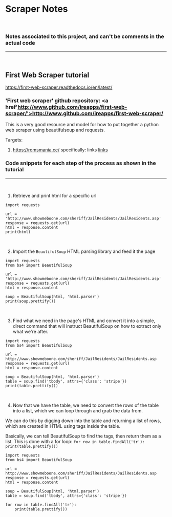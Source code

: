 # Scraper Notes

<br>

### Notes associated to this project, and can't be comments in the actual code
---

<br>

## First Web Scraper tutorial
<a href='https://first-web-scraper.readthedocs.io/en/latest/'>https://first-web-scraper.readthedocs.io/en/latest/</a>

### 'First web scraper' github repository: <a href'http://www.github.com/ireapps/first-web-scraper/'>http://www.github.com/ireapps/first-web-scraper/</a>

This is a very good resource and model for how to put together a python web scraper
using beautifulsoup and requests.

Targets: 

1. https://romsmania.cc/  specifically: links <a href="www.links.com" class="places_links">links</a>



### Code snippets for each step of the process as shown in the tutorial
---

<br>


1. Retrieve and print html for a specific url

```
import requests

url = 'http://www.showmeboone.com/sheriff/JailResidents/JailResidents.asp'
response = requests.get(url)
html = response.content
print(html)

```

<br>

2. Import the `BeautifulSoup` HTML parsing library and feed it the page
```
import requests
from bs4 import BeautifulSoup

url = 'http://www.showmeboone.com/sheriff/JailResidents/JailResidents.asp'
response = requests.get(url)
html = response.content

soup = BeautifulSoup(html, 'html.parser')
print(soup.prettify())

```

<br>

3. Find what we need in the page's HTML and convert it into a simple, direct command that will instruct BeautifulSoup on how to extract only what we're after.


```
import requests
from bs4 import BeautifulSoup

url = http://www.showmeboone.com/sheriff/JailResidents/JailResidents.asp
response = requests.get(url)
html = response.content

soup = BeautifulSoup(html, 'html.parser')
table = soup.find('tbody', attrs={'class': 'stripe'})
print(table.prettify())
```

<br>


4. Now that we have the table, we need to convert the rows of the table into a list, which we can loop through and grab the data from. 

We can do this by digging down into the table and returning a list of rows, which are created in HTML using <tr> tags inside the table. 

Basically, we can tell BeautifulSoup to find the <tr> tags, then return them as a list. This is done with a for loop: `for row in table.findAll('tr'):
    print(table.prettify())`


```
import requests
from bs4 import BeautifulSoup

url = http://www.showmeboone.com/sheriff/JailResidents/JailResidents.asp
response = requests.get(url)
html = response.content

soup = BeautifulSoup(html, 'html.parser')
table = soup.find('tbody', attrs={'class': 'stripe'})

for row in table.findAll('tr'):
    print(table.prettify())
```




